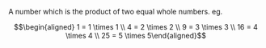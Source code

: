 A number which is the product of two equal whole numbers. eg.

$$\begin{aligned}
  1 = 1  \times 1 \\
  4 = 2  \times 2 \\
  9 = 3  \times 3 \\
  16 = 4  \times 4 \\
  25 = 5  \times 5\end{aligned}$$
